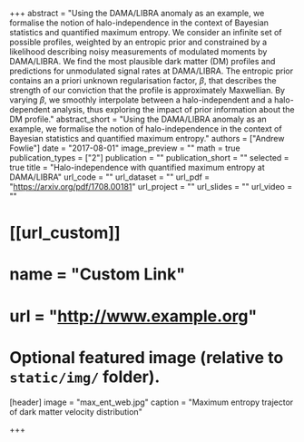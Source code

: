 +++
abstract = "Using the DAMA/LIBRA anomaly as an example, we formalise the notion of halo-independence in the context of Bayesian statistics and quantified maximum entropy. We consider an infinite set of possible profiles, weighted by an entropic prior and constrained by a likelihood describing noisy measurements of modulated moments by DAMA/LIBRA. We find the most plausible dark matter (DM) profiles and predictions for unmodulated signal rates at DAMA/LIBRA. The entropic prior contains an a priori unknown regularisation factor, $\beta$, that describes the strength of our conviction that the profile is approximately Maxwellian. By varying $\beta$, we smoothly interpolate between a halo-independent and a halo-dependent analysis, thus exploring the impact of prior information about the DM profile."
abstract_short = "Using the DAMA/LIBRA anomaly as an example, we formalise the notion of halo-independence in the context of Bayesian statistics and quantified maximum entropy."
authors = ["Andrew Fowlie"]
date = "2017-08-01"
image_preview = ""
math = true
publication_types = ["2"]
publication = ""
publication_short = ""
selected = true
title = "Halo-independence with quantified maximum entropy at DAMA/LIBRA"
url_code = ""
url_dataset = ""
url_pdf = "https://arxiv.org/pdf/1708.00181"
url_project = ""
url_slides = ""
url_video = ""

# [[url_custom]]
# name = "Custom Link"
# url = "http://www.example.org"

# Optional featured image (relative to `static/img/` folder).
[header]
image = "max_ent_web.jpg"
caption = "Maximum entropy trajector of dark matter velocity distribution"

+++
